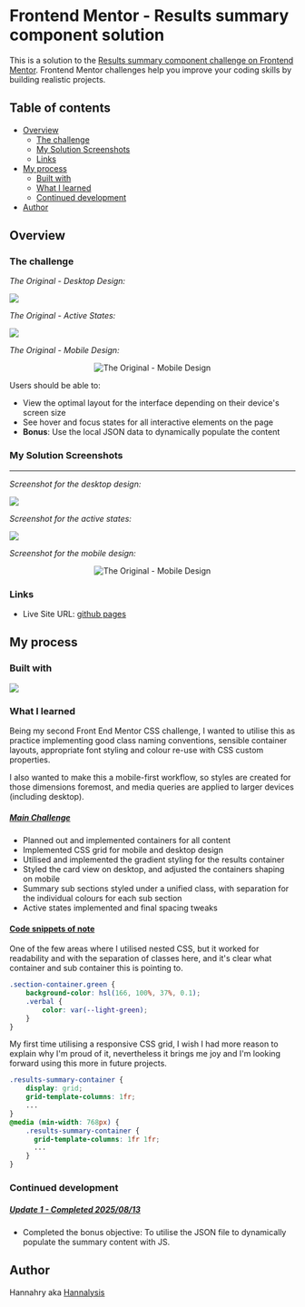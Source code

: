 # Frontend Mentor - Results summary component solution

This is a solution to the [Results summary component challenge on Frontend Mentor](https://www.frontendmentor.io/challenges/results-summary-component-CE_K6s0maV). Frontend Mentor challenges help you improve your coding skills by building realistic projects. 

## Table of contents

- [Overview](#overview)
  - [The challenge](#the-challenge)
  - [My Solution Screenshots](#my-solution-screenshots)
  - [Links](#links)
- [My process](#my-process)
  - [Built with](#built-with)
  - [What I learned](#what-i-learned)
  - [Continued development](#continued-development)
- [Author](#author)

## Overview

### The challenge

<i>The Original - Desktop Design:</i>
  
![](./design/desktop-design.jpg)

<i>The Original - Active States:</i>
  
![](./design/active-states.jpg)

<i>The Original - Mobile Design:</i>

<p align="center">
  <img src="./design/mobile-design.jpg" alt="The Original - Mobile Design">
</p>

Users should be able to:

- View the optimal layout for the interface depending on their device's screen size
- See hover and focus states for all interactive elements on the page
- **Bonus**: Use the local JSON data to dynamically populate the content

### My Solution Screenshots

------------

<i>Screenshot for the desktop design:</i>  
  
![](./readme-images/My_Solution_for_desktop_design.JPG)

<i>Screenshot for the active states:</i>  
  
![](./readme-images/My_Solution_for_active_states.jpg)

<i>Screenshot for the mobile design:</i>  
  
<p align="center">
  <img src="./readme-images/My_Solution_for_mobile_design.jpg" alt="The Original - Mobile Design">
</p>

### Links

- Live Site URL: [github pages](https://hannalysis.github.io/front-end-mentor-results-summary-component/)

## My process

### Built with

<p>
  <a href="https://skillicons.dev">
    <img src="https://skillicons.dev/icons?i=html,css,vscode&perline=5" />
  </a>
</p>

### What I learned

Being my second Front End Mentor CSS challenge, I wanted to utilise this as practice implementing good class naming conventions, sensible container layouts, appropriate font styling and colour re-use with CSS custom properties. 

I also wanted to make this a mobile-first workflow, so styles are created for those dimensions foremost, and media queries are applied to larger devices (including desktop).

<h5><u>Main Challenge</u></h5>

- Planned out and implemented containers for all content
- Implemented CSS grid for mobile and desktop design
- Utilised and implemented the gradient styling for the results container
- Styled the card view on desktop, and adjusted the containers shaping on mobile
- Summary sub sections styled under a unified class, with separation for the individual colours for each sub section
- Active states implemented and final spacing tweaks

<h4><u>Code snippets of note</u></h4>

One of the few areas where I utilised nested CSS, but it worked for readability and with the separation of classes here, and it's clear what container and sub container this is pointing to.

```css
.section-container.green {
    background-color: hsl(166, 100%, 37%, 0.1);
    .verbal {
        color: var(--light-green);
    }
}
```
My first time utilising a responsive CSS grid, I wish I had more reason to explain why I'm proud of it, nevertheless it brings me joy and I'm looking forward using this more in future projects.

```css
.results-summary-container {
    display: grid;
    grid-template-columns: 1fr;
    ...
}
@media (min-width: 768px) {
    .results-summary-container {
      grid-template-columns: 1fr 1fr;
      ...
    }
}
```

### Continued development

<h5><u>Update 1 - Completed 2025/08/13</u></h5>

- Completed the bonus objective: To utilise the JSON file to dynamically populate the summary content with JS.


## Author

Hannahry aka [Hannalysis](https://github.com/Hannalysis)

